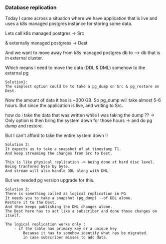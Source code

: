 ### Database replication

Today I came across a situation where we have application that is live
and uses a k8s managed postgres instance for storing some data.

Lets call k8s managed postgres -> Src

& externally managed postgress -> Dest

And we want to move away from k8s managed postgres db to --> db that is in external cluster.

Which means I need to move the data (DDL & DML) somehow to the external pg

    Solution1: 
    The simplest option could be to take a pg_dump on Src & pg_restore on Dest. 

Now the amount of data it has is ~300 GB. So pg_dump will take almost 5-6 hours.
But since the application is live, and writing to Src.

how do i take the data that was written while I was taking the dump ??
-> Only option is then bring the system down for those hours -> and do pg dump and restore.  

But I can't afford to take the entire system down !!

    Solution 2: 
    It expects us to take a snapshot of at timestamp T1.
    And keep streaming the changes from Src to Dest. 
    
    This is like physical replication -> being done at hard disc level.
    Being tranfered byte by byte.
    And stream will also handle DDL along with DML.
    
But we needed pg version upgrade for this.

    Solution 3:
    There is something called as logical replication in PG
    It needs you to take a snapshot (pg_dump) --of DDL alone.
    Restore it to the Dest.
    And then keeps publishing the DML changes alone.
    The Dest here has to act like a subscriber and done those changes on itself.

    The logical replication works only :
        - if the table has primary key or a unique key
            Because it has to somehow identify what has be migrated.
            in case subscriber misses to add data.
    




